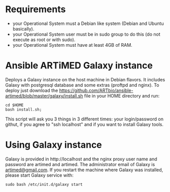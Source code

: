 # Requirements
  * your Operational System must a Debian like system (Debian and Ubuntu basically).
  * your Operational System user must be in sudo group to do this (do not execute as root or with sudo).
  * your Operational System must have at least 4GB of RAM.

# Ansible ARTiMED Galaxy instance
Deploys a Galaxy instance on the host machine in Debian flavors. 
It includes Galaxy with postgresql database and some extras (proftpd and nginx).
To deploy just download the https://github.com/ARTbio/ansible-artimed/blob/master/galaxy/install.sh file in your HOME directory and run:
```
cd $HOME
bash install.sh;
```
This script will ask you 3 things in 3 different times: your login/password on githut, if you agree to "ssh localhost" and if you want to install Galaxy tools.

# Using Galaxy instance
Galaxy is provided in http://localhost and the nginx proxy user name and password are artimed and artimed.
The administrator email of Galaxy is artimed@gmail.com.
If you restart the machine where Galaxy was installed, please start Galaxy service with:
```
sudo bash /etc/init.d/galaxy start
```

